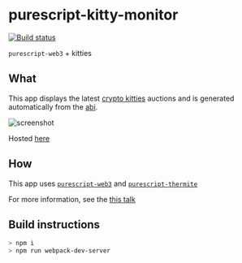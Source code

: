 # purescript-kitty-monitor

[![Build status](https://travis-ci.org/f-o-a-m/foam.monitor.svg?branch=browser)](https://travis-ci.org/f-o-a-m/foam.master?branch=browser)

`purescript-web3` + kitties

## What

This app displays the latest [crypto kitties](https://www.cryptokitties.co/) auctions and is generated automatically from the [abi](https://etherscan.io/address/0x06012c8cf97bead5deae237070f9587f8e7a266d).

![screenshot](https://github.com/f-o-a-m/purescript-kitty-monitor/blob/master/screenshot.png)

Hosted [here](https://f-o-a-m.github.io/purescript-kitty-monitor/)

## How

This app uses [`purescript-web3`](https://github.com/f-o-a-m/purescript-web3) and [`purescript-thermite`](https://github.com/paf31/purescript-thermite)

For more information, see the [this talk](https://www.youtube.com/watch?v=ozUlodxjH7Y)

## Build instructions
```bash
> npm i
> npm run webpack-dev-server
```
